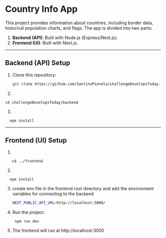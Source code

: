 # Country Info App

This project provides information about countries, including border data, historical population charts, and flags. The app is divided into two parts:

1. **Backend (API)**: Built with Node.js (Express/Nest.js).
2. **Frontend (UI)**: Built with Next.js.

---

## **Backend (API) Setup**

1. Clone this repository:

   ```bash
   git clone https://github.com/SantinoPinnola/challengeDevelopsToday.git

2.
  
    cd challengeDevelopsToday/backend

3.

      npm install

---

## **Frontend (UI) Setup**

1.

       cd ../frontend

2.

      npm install

   
3. create env file in the frontend root directory and add the environment variables for connecting to the backend

    ```bash   
   NEXT_PUBLIC_API_URL=http://localhost:5000/


4. Run the project.
     
        npm run dev


5. The frontend will run at http://localhost:3000
 

  
